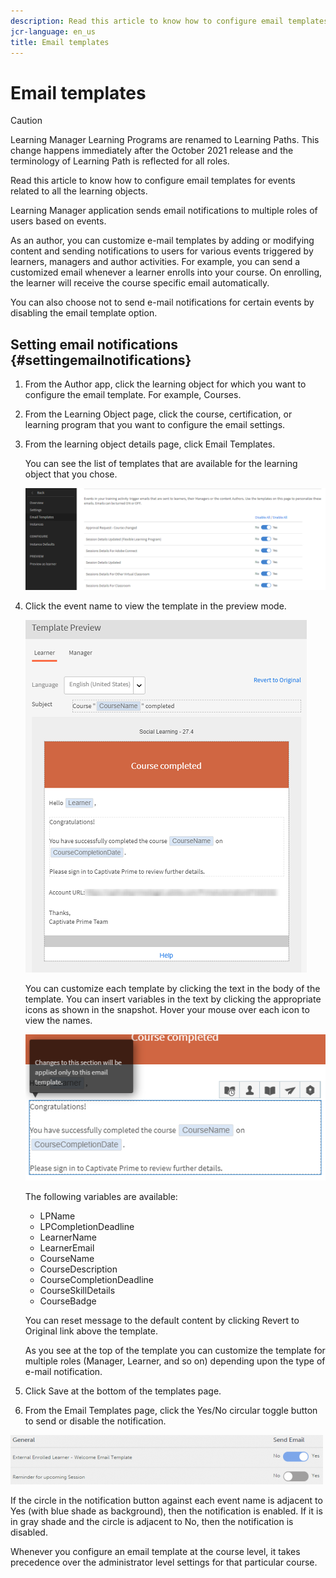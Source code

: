 ```yaml
---
description: Read this article to know how to configure email templates for events related to all the learning objects.
jcr-language: en_us
title: Email templates
---
```



# Email templates

>[!CAUTION]
>
>Learning Manager Learning Programs are renamed to Learning Paths. This change happens immediately after the October 2021 release and the terminology of Learning Path is reflected for all roles.

Read this article to know how to configure email templates for events related to all the learning objects.

Learning Manager application sends email notifications to multiple roles of users based on events.

As an author, you can customize e-mail templates by adding or modifying content and sending notifications to users for various events triggered by learners, managers and author activities. For example, you can send a customized email whenever a learner enrolls into your course. On enrolling, the learner will receive the course specific email automatically.

You can also choose not to send e-mail notifications for certain events by disabling the email template option.

## Setting email notifications {#settingemailnotifications}

1. From the Author app, click the learning object for which you want to configure the email template. For example, Courses.
1. From the Learning Object page, click the course, certification, or learning program that you want to configure the email settings.
1. From the learning object details page, click Email Templates.

   You can see the list of templates that are available for the learning object that you chose.

   ![](assets/email-templates-forlearningprograms.png)

1. Click the event name to view the template in the preview mode.

   ![](assets/preview-the-emailtemplateforyourlearningobject.png)

   You can customize each template by clicking the text in the body of the template. You can insert variables in the text by clicking the appropriate icons as shown in the snapshot. Hover your mouse over each icon to view the names.

   ![](assets/insert-variable.png)

   The following variables are available:

   * LPName
   * LPCompletionDeadline
   * LearnerName
   * LearnerEmail
   * CourseName
   * CourseDescription
   * CourseCompletionDeadline
   * CourseSkillDetails
   * CourseBadge

   You can reset message to the default content by clicking Revert to Original link above the template.

   As you see at the top of the template you can customize the template for multiple roles (Manager, Learner, and so on)  depending upon the type of e-mail notification.

1. Click Save at the bottom of the templates page.
1. From the Email Templates page, click the Yes/No circular toggle button to send or disable the notification.

![](assets/email-notification-e1437624109719.png)

If the circle in the notification button against each event name is adjacent to Yes (with blue shade as background), then the notification is enabled. If it is in gray shade and the circle is adjacent to No, then the notification is disabled.

Whenever you configure an email template at the course level, it takes precedence over the administrator level settings for that particular course.
